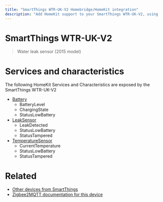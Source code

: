 ```yaml
---
title: "SmartThings WTR-UK-V2 Homebridge/HomeKit integration"
description: "Add HomeKit support to your SmartThings WTR-UK-V2, using Homebridge, Zigbee2MQTT and homebridge-z2m."
---
```

<!---
This file has been GENERATED using src/docgen/docgen.ts
DO NOT EDIT THIS FILE MANUALLY!
-->
# SmartThings WTR-UK-V2
> Water leak sensor (2015 model)


# Services and characteristics
The following HomeKit Services and Characteristics are exposed by
the SmartThings WTR-UK-V2

* [Battery](../../battery.md)
  * BatteryLevel
  * ChargingState
  * StatusLowBattery
* [LeakSensor](../../sensors.md)
  * LeakDetected
  * StatusLowBattery
  * StatusTampered
* [TemperatureSensor](../../sensors.md)
  * CurrentTemperature
  * StatusLowBattery
  * StatusTampered


# Related
* [Other devices from SmartThings](../index.md#smartthings)
* [Zigbee2MQTT documentation for this device](https://www.zigbee2mqtt.io/devices/WTR-UK-V2.html)